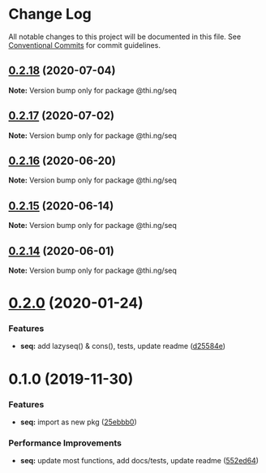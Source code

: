 # Change Log

All notable changes to this project will be documented in this file.
See [Conventional Commits](https://conventionalcommits.org) for commit guidelines.

## [0.2.18](https://github.com/thi-ng/umbrella/compare/@thi.ng/seq@0.2.17...@thi.ng/seq@0.2.18) (2020-07-04)

**Note:** Version bump only for package @thi.ng/seq





## [0.2.17](https://github.com/thi-ng/umbrella/compare/@thi.ng/seq@0.2.16...@thi.ng/seq@0.2.17) (2020-07-02)

**Note:** Version bump only for package @thi.ng/seq





## [0.2.16](https://github.com/thi-ng/umbrella/compare/@thi.ng/seq@0.2.15...@thi.ng/seq@0.2.16) (2020-06-20)

**Note:** Version bump only for package @thi.ng/seq





## [0.2.15](https://github.com/thi-ng/umbrella/compare/@thi.ng/seq@0.2.14...@thi.ng/seq@0.2.15) (2020-06-14)

**Note:** Version bump only for package @thi.ng/seq





## [0.2.14](https://github.com/thi-ng/umbrella/compare/@thi.ng/seq@0.2.13...@thi.ng/seq@0.2.14) (2020-06-01)

**Note:** Version bump only for package @thi.ng/seq





# [0.2.0](https://github.com/thi-ng/umbrella/compare/@thi.ng/seq@0.1.0...@thi.ng/seq@0.2.0) (2020-01-24)

### Features

* **seq:** add lazyseq() & cons(), tests, update readme ([d25584e](https://github.com/thi-ng/umbrella/commit/d25584ed9b9600629d13f8f59217a3777372bb16))

# 0.1.0 (2019-11-30)

### Features

* **seq:** import as new pkg ([25ebbb0](https://github.com/thi-ng/umbrella/commit/25ebbb00d8f992beaf4eaa0c855337c5932d6c1c))

### Performance Improvements

* **seq:** update most functions, add docs/tests, update readme ([552ed64](https://github.com/thi-ng/umbrella/commit/552ed646b5527569777500d0235de8e6d19ec67a))
